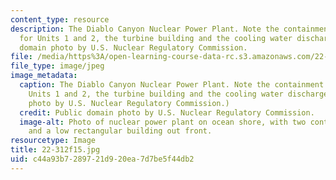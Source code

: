 ```yaml
---
content_type: resource
description: The Diablo Canyon Nuclear Power Plant. Note the containment buildings
  for Units 1 and 2, the turbine building and the cooling water discharge. Public
  domain photo by U.S. Nuclear Regulatory Commission.
file: /media/https%3A/open-learning-course-data-rc.s3.amazonaws.com/22-312-engineering-of-nuclear-reactors-fall-2015/c44a93b7289721d920ea7d7be5f44db2_22-312f15.jpg
file_type: image/jpeg
image_metadata:
  caption: The Diablo Canyon Nuclear Power Plant. Note the containment buildings for
    Units 1 and 2, the turbine building and the cooling water discharge. (Public domain
    photo by U.S. Nuclear Regulatory Commission.)
  credit: Public domain photo by U.S. Nuclear Regulatory Commission.
  image-alt: Photo of nuclear power plant on ocean shore, with two containment domes
    and a low rectangular building out front.
resourcetype: Image
title: 22-312f15.jpg
uid: c44a93b7-2897-21d9-20ea-7d7be5f44db2
---
```

